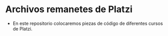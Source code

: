 # Archivos remanetes de Platzi
- En este repositorio colocaremos piezas de código de diferentes cursos de Platzi.
